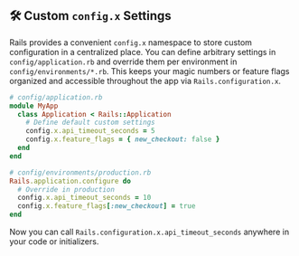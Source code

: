 ## 🛠️ Custom `config.x` Settings

Rails provides a convenient `config.x` namespace to store custom configuration in a centralized place. You can define arbitrary settings in `config/application.rb` and override them per environment in `config/environments/*.rb`. This keeps your magic numbers or feature flags organized and accessible throughout the app via `Rails.configuration.x`.

```ruby
# config/application.rb
module MyApp
  class Application < Rails::Application
    # Define default custom settings
    config.x.api_timeout_seconds = 5
    config.x.feature_flags = { new_checkout: false }
  end
end

# config/environments/production.rb
Rails.application.configure do
  # Override in production
  config.x.api_timeout_seconds = 10
  config.x.feature_flags[:new_checkout] = true
end
```

Now you can call `Rails.configuration.x.api_timeout_seconds` anywhere in your code or initializers.